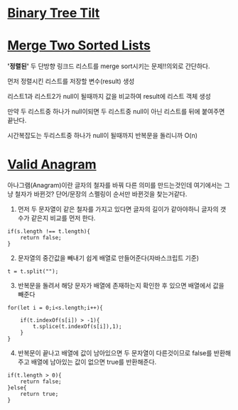 # [Binary Tree Tilt](./BinaryTreeTilt.js)

# [Merge Two Sorted Lists](./MergeTwoSortedLists.js)

**'정렬된'** 두 단방향 링크드 리스트를 merge sort시키는 문제!!의외로 간단하다.

먼저 정렬시킨 리스트를 저장할 변수(result) 생성

리스트1과 리스트2가 null이 될때까지 값을 비교하여 result에 리스트 객체 생성

만약 두 리스트중 하나가 null이되면 두 리스트중 null이 아닌 리스트를 뒤에 붙여주면 끝난다.

시간복잡도는 두리스트중 하나가 null이 될때까지 반복문을 돌리니까 O(n)


# [Valid Anagram](./ValidAnagram.js)
아나그램(Anagram)이란 글자의 철자를 바꿔 다른 의미를 만드는것인데 여기에서는 그냥 철자가 바뀐것? 단어/문장의 스펠링이 순서만 바뀐것을 찾는거같다.

1. 먼저 두 문자열이 같은 철자를 가지고 있다면 글자의 길이가 같아야하니 글자의 갯수가 같은지 비교를 먼저 한다.
```
if(s.length !== t.length){
    return false;
}
```

2. 문자열의 중간값을 빼내기 쉽게 배열로 만들어준다(자바스크립트 기준)
```
t = t.split("");
```

3. 반복문을 돌려서 해당 문자가 배열에 존재하는지 확인한 후 있으면 배열에서 값을 빼준다
```
for(let i = 0;i<s.length;i++){

    if(t.indexOf(s[i]) > -1){
        t.splice(t.indexOf(s[i]),1);
    }
}
```

4. 반복문이 끝나고 배열에 값이 남아있으면 두 문자열이 다른것이므로 false를 반환해주고 배열에 남아있는 값이 없으면 true를 반환해준다.
```
if(t.length > 0){
    return false;
}else{
    return true;
}
```
